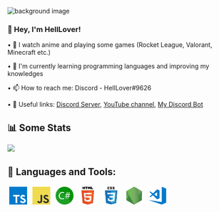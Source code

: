 ![background image](https://cdn.discordapp.com/attachments/813400207638790154/864081719278567424/bg_1.jpg)

### 👋 Hey, I'm HellLover!

• 🔭 I watch anime and playing some games (Rocket League, Valorant, Minecraft etc.)

• 🌱 I'm currently learning programming languages and improving my knowledges

• 📫 How to reach me: Discord - HellLover#9626

• 💬 Useful links:
  [Discord Server](https://discord.gg/TYhSGhWGvm),
  [YouTube channel](https://www.youtube.com/channel/UC4hJOZO_shC5NcT47-obM5g?view_as=subscriber),
  [My Discord Bot](https://discord.com/oauth2/authorize?client_id=713713873915478036&scope=bot&permissions=268823679)

## 📊 Some Stats
<img src="https://github-readme-stats.vercel.app/api?username=HellLover&show_icons=true&theme=dark">

## 🧰 Languages and Tools:
<p>
<img src="https://raw.githubusercontent.com/github/explore/80688e429a7d4ef2fca1e82350fe8e3517d3494d/topics/typescript/typescript.png" alt="TypeScript" height="40" style="vertical-align:top; margin:4px">
<img src="https://raw.githubusercontent.com/github/explore/80688e429a7d4ef2fca1e82350fe8e3517d3494d/topics/javascript/javascript.png" alt="Javascript" height="40" style="vertical-align:top; margin:4px">
<img src="https://raw.githubusercontent.com/github/explore/80688e429a7d4ef2fca1e82350fe8e3517d3494d/topics/csharp/csharp.png" alt="C#" height="40" style="vertical-align:top; margin:4px">
<img src="https://raw.githubusercontent.com/github/explore/80688e429a7d4ef2fca1e82350fe8e3517d3494d/topics/html/html.png" alt="HTML" height="40" style="vertical-align:top; margin:4px">
<img src="https://raw.githubusercontent.com/github/explore/80688e429a7d4ef2fca1e82350fe8e3517d3494d/topics/css/css.png" alt="CSS" height="40" style="vertical-align:top; margin:4px">
<img src="https://raw.githubusercontent.com/github/explore/80688e429a7d4ef2fca1e82350fe8e3517d3494d/topics/nodejs/nodejs.png" alt="CSS" height="40" style="vertical-align:top; margin:4px">
<img src="https://raw.githubusercontent.com/github/explore/80688e429a7d4ef2fca1e82350fe8e3517d3494d/topics/visual-studio-code/visual-studio-code.png" alt="VS Code" height="40" style="vertical-align:top; margin:4px">
</p>
